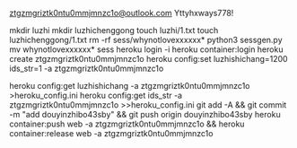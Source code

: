ztgzmgriztk0ntu0mmjmnzc1o@outlook.com
Yttyhxways778!

mkdir luzhi
mkdir luzhichenggong
touch luzhi/1.txt
touch luzhichenggong/1.txt
rm -rf sess/whynotlovexxxxxx*
python3 sessgen.py
mv whynotlovexxxxxx* sess
heroku login -i
heroku container:login
heroku create ztgzmgriztk0ntu0mmjmnzc1o
heroku config:set luzhishichang=1200 ids_str=1 -a ztgzmgriztk0ntu0mmjmnzc1o

heroku config:get luzhishichang -a ztgzmgriztk0ntu0mmjmnzc1o >heroku_config.ini
heroku config:get ids_str -a ztgzmgriztk0ntu0mmjmnzc1o >>heroku_config.ini
git add -A && git commit -m "add douyinzhibo43sby" && git push origin douyinzhibo43sby
heroku container:push web -a ztgzmgriztk0ntu0mmjmnzc1o && heroku container:release web -a ztgzmgriztk0ntu0mmjmnzc1o